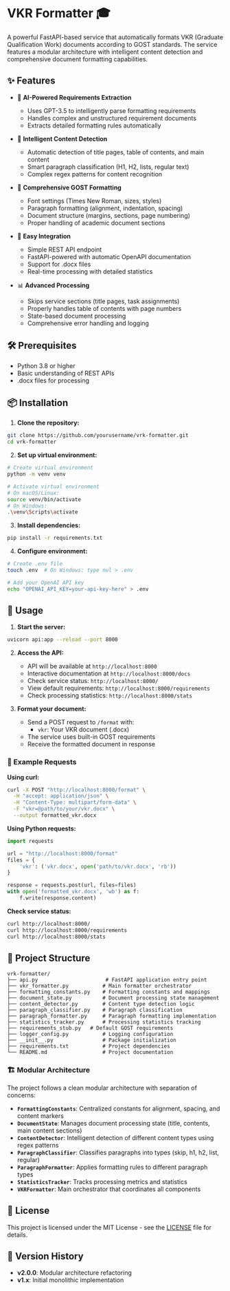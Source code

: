 # VKR Formatter 🎓

A powerful FastAPI-based service that automatically formats VKR (Graduate Qualification Work) documents according to GOST standards. The service features a modular architecture with intelligent content detection and comprehensive document formatting capabilities.

## ✨ Features

- 🤖 **AI-Powered Requirements Extraction**

  - Uses GPT-3.5 to intelligently parse formatting requirements
  - Handles complex and unstructured requirement documents
  - Extracts detailed formatting rules automatically

- 🧠 **Intelligent Content Detection**

  - Automatic detection of title pages, table of contents, and main content
  - Smart paragraph classification (H1, H2, lists, regular text)
  - Complex regex patterns for content recognition

- 📝 **Comprehensive GOST Formatting**

  - Font settings (Times New Roman, sizes, styles)
  - Paragraph formatting (alignment, indentation, spacing)
  - Document structure (margins, sections, page numbering)
  - Proper handling of academic document sections

- 🚀 **Easy Integration**

  - Simple REST API endpoint
  - FastAPI-powered with automatic OpenAPI documentation
  - Support for .docx files
  - Real-time processing with detailed statistics

- 📊 **Advanced Processing**
  - Skips service sections (title pages, task assignments)
  - Properly handles table of contents with page numbers
  - State-based document processing
  - Comprehensive error handling and logging

## 🛠️ Prerequisites

- Python 3.8 or higher
- Basic understanding of REST APIs
- .docx files for processing

## 📦 Installation

1. **Clone the repository:**

```bash
git clone https://github.com/yourusername/vrk-formatter.git
cd vrk-formatter
```

2. **Set up virtual environment:**

```bash
# Create virtual environment
python -m venv venv

# Activate virtual environment
# On macOS/Linux:
source venv/bin/activate
# On Windows:
.\venv\Scripts\activate
```

3. **Install dependencies:**

```bash
pip install -r requirements.txt
```

4. **Configure environment:**

```bash
# Create .env file
touch .env  # On Windows: type nul > .env

# Add your OpenAI API key
echo "OPENAI_API_KEY=your-api-key-here" > .env
```

## 🚀 Usage

1. **Start the server:**

```bash
uvicorn api:app --reload --port 8000
```

2. **Access the API:**

   - API will be available at `http://localhost:8000`
   - Interactive documentation at `http://localhost:8000/docs`
   - Check service status: `http://localhost:8000/`
   - View default requirements: `http://localhost:8000/requirements`
   - Check processing statistics: `http://localhost:8000/stats`

3. **Format your document:**
   - Send a POST request to `/format` with:
     - `vkr`: Your VKR document (.docx)
   - The service uses built-in GOST requirements
   - Receive the formatted document in response

### 📝 Example Requests

**Using curl:**

```bash
curl -X POST "http://localhost:8000/format" \
  -H "accept: application/json" \
  -H "Content-Type: multipart/form-data" \
  -F "vkr=@path/to/your/vkr.docx" \
  --output formatted_vkr.docx
```

**Using Python requests:**

```python
import requests

url = "http://localhost:8000/format"
files = {
    'vkr': ('vkr.docx', open('path/to/vkr.docx', 'rb'))
}

response = requests.post(url, files=files)
with open('formatted_vkr.docx', 'wb') as f:
    f.write(response.content)
```

**Check service status:**

```bash
curl http://localhost:8000/
curl http://localhost:8000/requirements
curl http://localhost:8000/stats
```

## 📁 Project Structure

```
vrk-formatter/
├── api.py                      # FastAPI application entry point
├── vkr_formatter.py           # Main formatter orchestrator
├── formatting_constants.py    # Formatting constants and mappings
├── document_state.py          # Document processing state management
├── content_detector.py        # Content type detection logic
├── paragraph_classifier.py    # Paragraph classification
├── paragraph_formatter.py     # Paragraph formatting implementation
├── statistics_tracker.py      # Processing statistics tracking
├── requirements_stub.py   # Default GOST requirements
├── logger_config.py           # Logging configuration
├── __init__.py                # Package initialization
├── requirements.txt           # Project dependencies
└── README.md                  # Project documentation
```

### 🏗️ Modular Architecture

The project follows a clean modular architecture with separation of concerns:

- **`FormattingConstants`**: Centralized constants for alignment, spacing, and content markers
- **`DocumentState`**: Manages document processing state (title, contents, main content sections)
- **`ContentDetector`**: Intelligent detection of different content types using regex patterns
- **`ParagraphClassifier`**: Classifies paragraphs into types (skip, h1, h2, list, regular)
- **`ParagraphFormatter`**: Applies formatting rules to different paragraph types
- **`StatisticsTracker`**: Tracks processing metrics and statistics
- **`VKRFormatter`**: Main orchestrator that coordinates all components

## 📝 License

This project is licensed under the MIT License - see the [LICENSE](LICENSE) file for details.

## 🔄 Version History

- **v2.0.0**: Modular architecture refactoring
- **v1.x**: Initial monolithic implementation
